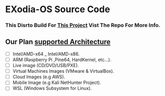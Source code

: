 # EXodia-OS Source Code 
### This Disrto Build For [This Project](https://github.com/mmsaeed509/Wireless-Pi-Tool-Kit) Vist The Repo For More Info.

## Our Plan [supported Architecture](https://github.com/mmsaeed509/Wireless-Pi-Tool-Kit/blob/main/README.md#wifi-slax-vs-exodiaos)
- [ ] Intel/AMD-x64 _ Intel/AMD-x86.
- [ ] ARM (Raspberry Pi ,Pine64, HardKernel, etc...).
- [ ] Live image (CD/DVD/USB/PXE).
- [ ] Virtual Machines Images (VMware & VirtualBox).
- [ ] Cloud Images (e.g AWS).
- [ ] Mobile Image (e.g Kali NetHunter Project).
- [ ] WSL (Windows Subsystem for Linux).

